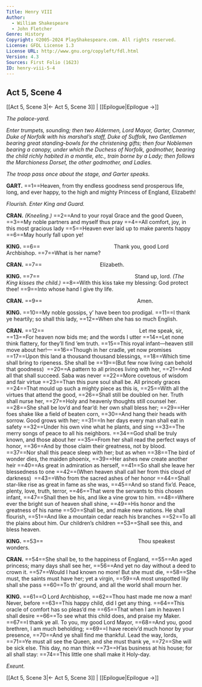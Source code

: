 ```yaml
---
Title: Henry VIII
Author: 
  - William Shakespeare
  - John Fletcher
Genre: History
Copyright: ©2005-2024 PlayShakespeare.com. All rights reserved.
License: GFDL License 1.3
License URL: http://www.gnu.org/copyleft/fdl.html
Version: 4.3
Sources: First Folio (1623)
ID: henry-viii-5-4
---
```


## Act 5, Scene 4
[[Act 5, Scene 3|← Act 5, Scene 3]] | [[Epilogue|Epilogue →]]

*The palace-yard.*

*Enter trumpets, sounding; then two Aldermen, Lord Mayor, Garter, Cranmer, Duke of Norfolk with his marshal’s staff, Duke of Suffolk, two Gentlemen bearing great standing-bowls for the christening gifts; then four Noblemen bearing a canopy, under which the Duchess of Norfolk, godmother, bearing the child richly habited in a mantle, etc., train borne by a Lady; then follows the Marchioness Dorset, the other godmother, and Ladies.*

*The troop pass once about the stage, and Garter speaks.*

**GART.**
==1==Heaven, from thy endless goodness send prosperous life, long, and ever happy, to the high and mighty Princess of England, Elizabeth!

*Flourish. Enter King and Guard.*

**CRAN.**
*(Kneeling.)*
==2==And to your royal Grace and the good Queen,
==3==My noble partners and myself thus pray
==4==All comfort, joy, in this most gracious lady
==5==Heaven ever laid up to make parents happy
==6==May hourly fall upon ye!

**KING.**
==6==              Thank you, good Lord Archbishop.
==7==What is her name?

**CRAN.**
==7==           Elizabeth.

**KING.**
==7==                  Stand up, lord.
*(The King kisses the child.)*
==8==With this kiss take my blessing: God protect thee!
==9==Into whose hand I give thy life.

**CRAN.**
==9==                  Amen.

**KING.**
==10==My noble gossips, y’ have been too prodigal.
==11==I thank ye heartily; so shall this lady,
==12==When she has so much English.

**CRAN.**
==12==                  Let me speak, sir,
==13==For heaven now bids me; and the words I utter
==14==Let none think flattery, for they’ll find ’em truth.
==15==This royal infant—heaven still move about her!⁠—
==16==Though in her cradle, yet now promises
==17==Upon this land a thousand thousand blessings,
==18==Which time shall bring to ripeness. She shall be
==19==(But few now living can behold that goodness) 
==20==A pattern to all princes living with her,
==21==And all that shall succeed. Saba was never
==22==More covetous of wisdom and fair virtue
==23==Than this pure soul shall be. All princely graces
==24==That mould up such a mighty piece as this is,
==25==With all the virtues that attend the good,
==26==Shall still be doubled on her. Truth shall nurse her,
==27==Holy and heavenly thoughts still counsel her.
==28==She shall be lov’d and fear’d: her own shall bless her;
==29==Her foes shake like a field of beaten corn,
==30==And hang their heads with sorrow. Good grows with her;
==31==In her days every man shall eat in safety
==32==Under his own vine what he plants, and sing
==33==The merry songs of peace to all his neighbors.
==34==God shall be truly known, and those about her
==35==From her shall read the perfect ways of honor,
==36==And by those claim their greatness, not by blood.
==37==Nor shall this peace sleep with her; but as when
==38==The bird of wonder dies, the maiden phoenix,
==39==Her ashes new create another heir
==40==As great in admiration as herself,
==41==So shall she leave her blessedness to one
==42==(When heaven shall call her from this cloud of darkness) 
==43==Who from the sacred ashes of her honor
==44==Shall star-like rise as great in fame as she was,
==45==And so stand fix’d. Peace, plenty, love, truth, terror,
==46==That were the servants to this chosen infant,
==47==Shall then be his, and like a vine grow to him.
==48==Where ever the bright sun of heaven shall shine,
==49==His honor and the greatness of his name
==50==Shall be, and make new nations. He shall flourish,
==51==And like a mountain cedar reach his branches
==52==To all the plains about him. Our children’s children
==53==Shall see this, and bless heaven.

**KING.**
==53==                  Thou speakest wonders.

**CRAN.**
==54==She shall be, to the happiness of England,
==55==An aged princess; many days shall see her,
==56==And yet no day without a deed to crown it.
==57==Would I had known no more! But she must die,
==58==She must, the saints must have her; yet a virgin,
==59==A most unspotted lily shall she pass
==60==To th’ ground, and all the world shall mourn her.

**KING.**
==61==O Lord Archbishop,
==62==Thou hast made me now a man! Never, before
==63==This happy child, did I get any thing.
==64==This oracle of comfort has so pleas’d me
==65==That when I am in heaven I shall desire
==66==To see what this child does, and praise my Maker.
==67==I thank ye all. To you, my good Lord Mayor,
==68==And you, good brethren, I am much beholding;
==69==I have receiv’d much honor by your presence,
==70==And ye shall find me thankful. Lead the way, lords,
==71==Ye must all see the Queen, and she must thank ye,
==72==She will be sick else. This day, no man think
==73==H’as business at his house; for all shall stay:
==74==This little one shall make it Holy-day.

*Exeunt.*

[[Act 5, Scene 3|← Act 5, Scene 3]] | [[Epilogue|Epilogue →]]